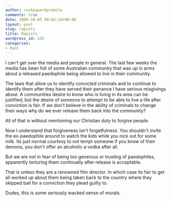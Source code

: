 ```yaml
---
author: rockpaperdynamite
comments: true
date: 2009-10-05 00:04:19+00:00
layout: post
slug: rapists
title: Rapists
wordpress_id: 525
categories:
- Rant
---
```


I can't get over the media and people in general. The last few weeks the media has been full of some Australian community that was up in arms about a released paedophile being allowed to live in their community.

The laws that allow us to identify convicted criminals and to continue to identify them after they have served their penance I have serious misgivings about. A communities desire to know who is living in its area can be justified, but the desire of someone to attempt to be able to live a life after conviction is fair. If we don't believe in the ability of criminals to change their ways why do we ever release them back into the community?

All of that is without mentioning our Christian duty to forgive people.<!-- more -->

Now I understand that forgiveness isn't forgetfulness. You shouldn't invite the ex-paedophile around to watch the kids while you nick out for some milk. Its just normal courtesy to not tempt someone if you know of their demons, you don't offer an alcoholic a vodka after all.

But we are not in fear of being too generous or trusting of paedophiles, apparently torturing them continually after release is acceptable.

That is unless they are a renowned film director. In which case its fair to get all worked up about them being taken back to the country where they skipped bail for a conviction they plead guilty to.

Dudes, this is some seriously wacked sense of morals.
